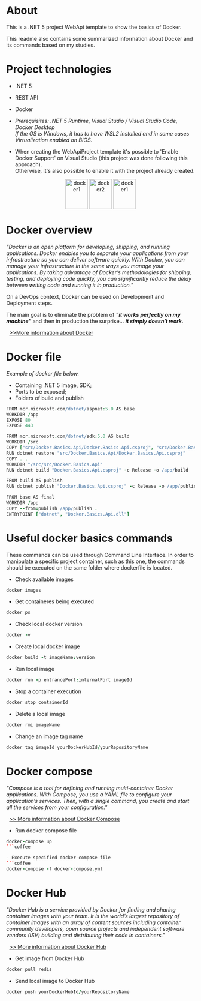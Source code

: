 # About 
This is a .NET 5 project WebApi template to show the basics of Docker.

This readme also contains some summarized information about Docker and its commands based on my studies.

# Project technologies
* .NET 5
* REST API
* Docker

* <i>Prerequisites: .NET 5 Runtime, Visual Studio / Visual Studio Code, Docker Desktop <br />
If the OS is Windows, it has to have WSL2 installed and in some cases Virtualization enabled on BIOS. </i>

- When creating the WebApiProject template it's possible to 'Enable Docker Support' on Visual Studio (this project was done following this approach).  <br /> Otherwise, it's also possible to enable it with the project already created.

<div align="center">

<img align="center" alt="docker1" height="80" width="60" src="https://cdn.jsdelivr.net/npm/devicons@1.8.0/!SVG/docker.svg"/> 

<img align="center" alt="docker2" height="80" width="60" src="https://cdn.jsdelivr.net/gh/devicons/devicon/icons/docker/docker-original.svg" />

<img align="center" alt="docker1" height="80" width="60" src="https://cdn.jsdelivr.net/npm/devicons@1.8.0/!SVG/docker.svg"/> 

</div>

# Docker overview
<i>"Docker is an open platform for developing, shipping, and running applications. Docker enables you to separate your applications from your infrastructure so you can deliver software quickly. With Docker, you can manage your infrastructure in the same ways you manage your applications. By taking advantage of Docker’s methodologies for shipping, testing, and deploying code quickly, you can significantly reduce the delay between writing code and running it in production." </i>

On a DevOps context, Docker can be used on Development and Deployment steps.

The main goal is to eliminate the problem of <b><i>"it works perfectly on my machine"</i></b> and then in production the surprise... <b><i>it simply doesn't work</i></b>.

   &nbsp; [>>More information about Docker](https://docs.docker.com/get-started/overview/)

# Docker file
<i>Example of docker file below.</i>
* Containing .NET 5 image, SDK;
* Ports to be exposed;
* Folders of build and publish

```coffee
FROM mcr.microsoft.com/dotnet/aspnet:5.0 AS base
WORKDIR /app
EXPOSE 80
EXPOSE 443

FROM mcr.microsoft.com/dotnet/sdk:5.0 AS build
WORKDIR /src
COPY ["src/Docker.Basics.Api/Docker.Basics.Api.csproj", "src/Docker.Basics.Api/"]
RUN dotnet restore "src/Docker.Basics.Api/Docker.Basics.Api.csproj"
COPY . .
WORKDIR "/src/src/Docker.Basics.Api"
RUN dotnet build "Docker.Basics.Api.csproj" -c Release -o /app/build

FROM build AS publish
RUN dotnet publish "Docker.Basics.Api.csproj" -c Release -o /app/publish

FROM base AS final
WORKDIR /app
COPY --from=publish /app/publish .
ENTRYPOINT ["dotnet", "Docker.Basics.Api.dll"]
```

# Useful docker basics commands
These commands can be used through Command Line Interface. 
In order to manipulate a specific project container, such as this one, the commands should be executed on the same folder where dockerfile is located.

- Check available images
```coffee
docker images
```

- Get containeres being executed
```coffee
docker ps
```

- Check local docker version
```coffee
docker -v
```

- Create local docker image
```coffee
docker build -t imageName:version
```

- Run local image
```coffee
docker run -p entrancePort:internalPort imageId
```

- Stop a container execution
```coffee
docker stop containerId
```

- Delete a local image
```coffee
docker rmi imageName
```

- Change an image tag name
```coffee
docker tag imageId yourDockerHubId/yourRepositoryName
```

# Docker compose
<i>"Compose is a tool for defining and running multi-container Docker applications. With Compose, you use a YAML file to configure your application’s services. Then, with a single command, you create and start all the services from your configuration."</i>

   &nbsp; [>> More information about Docker Compose](https://docs.docker.com/compose/)   

- Run docker compose file
```coffee
docker-compose up
```coffee

- Execute specified docker-compose file
```coffee
docker-compose -f docker-compose.yml
```

# Docker Hub
<i>"Docker Hub is a service provided by Docker for finding and sharing container images with your team. It is the world’s largest repository of container images with an array of content sources including container community developers, open source projects and independent software vendors (ISV) building and distributing their code in containers."</i>

   &nbsp; [>> More information about Docker Hub](https://docs.docker.com/docker-hub/)   

- Get image from Docker Hub
```coffee
docker pull redis
```

- Send local image to Docker Hub
```coffee
docker push yourDockerHubId/yourRepositoryName
```
